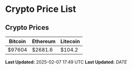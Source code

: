 # Crypto Price List

## Crypto Prices
| Bitcoin | Ethereum | Litecoin |
| ------- | -------- | -------- |
| $97604 | $2681.6 | $104.2 |
**Last Updated:** 2025-02-07 17:49 UTC
**Last Updated:** $DATE$
